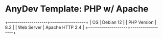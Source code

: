 # AnyDev Template: PHP w/ Apache

+--------------------+------------------+
| OS                 | Debian 12        |
| PHP Version        | 8.2              |
| Web Server         | Apache HTTP 2.4  |
+--------------------+------------------+
